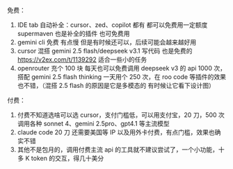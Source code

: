 免费：

1.  IDE tab 自动补全：cursor、zed、copilot 都有 都可以免费用一定额度 supermaven 也是补全的插件 也可免费用
2.  gemini cli 免费 有点慢 但是有时候还可以，后续可能会越来越好用
3.  cursor 混搭 gemini 2.5 flash/deepseek v3.1 写代码 也是免费的 https://v2ex.com/t/1139292  适合一些小的任务
4.  openrouter 充个 100 块 每天也可以免费调用 deepseek v3 的 api 1000 次，搭配 gemini 2.5 flash thinking 一天用个 250 次，在 roo code 等插件的效果也不错，（混搭 2.5 flash 的原因是它是多模态的 有时候让它看下设计图）


付费：

1. 付费不知道选啥可以选 cursor，支付门槛低，可以用支付宝，20 刀，500 次调用各种 sonnet 4、gemini 2.5pro、gpt4.1 等主流模型
2. claude code 20 刀 还需要美国等 IP 以及用外卡付费，有点门槛，效果也确实不错
3. 其他不是包月的，调用付费主流 api 的工具就不建议尝试了，一个小功能，十多 K token 的交互，得几十美分